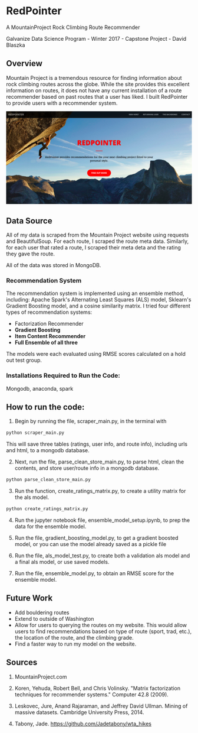 # RedPointer
A MountainProject Rock Climbing Route Recommender

Galvanize Data Science Program - Winter 2017 - Capstone Project - David Blaszka

## Overview

Mountain Project is a tremendous resource for finding information about rock climbing routes across the globe. While the site provides this excellent information on routes, it does not have any current installation of a route recommender based on past routes that a user has liked. I built RedPointer to provide users with a recommender system.

![Image](data/images/redpointer.png)


## Data Source

All of my data is scraped from the Mountain Project website using requests and BeautifulSoup. For each route, I scraped the route meta data. Similarly, for each user that rated a route, I scraped their meta deta and the rating they gave the route. 

All of the data was stored in MongoDB.

### Recommendation System

The recommendation system is implemented using an ensemble method, including: Apache Spark's Alternating Least Squares (ALS) model, Sklearn's Gradient Boosting model, and a cosine similarity matrix. I tried four different types of recommendation systems:
  * Factorization Recommender
  * **Gradient Boosting**
  * **Item Content Recommender**
  * **Full Ensemble of all three**

The models were each evaluated using RMSE scores calculated on a hold out test group. 


### Installations Required to Run the Code:
Mongodb, anaconda, spark

## How to run the code:

1. Begin by running the file, scraper\_main.py, in the terminal with 

```python
python scraper_main.py
```

This will save three tables (ratings, user info, and route info), including urls and html, to a mongodb database.

2. Next, run the file, parse\_clean\_store\_main.py, to parse html, clean the contents, and store user/route info in a mongodb database.

```python
python parse_clean_store_main.py
```

3. Run the function, create\_ratings\_matrix.py, to create a utility matrix for the als model. 

```python
python create_ratings_matrix.py
```

4. Run the jupyter notebook file, ensemble\_model\_setup.ipynb, to prep the data for the ensemble model. 

5. Run the file, gradient\_boosting\_model.py, to get a gradient boosted model, or you can use the model already saved as a pickle file

6. Run the file, als\_model\_test.py, to create both a validation als model and a final als model, or use saved models.

7. Run the file, ensemble\_model.py, to obtain an RMSE score for the ensemble model.
  

## Future Work
  * Add bouldering routes
  * Extend to outside of Washington
  * Allow for users to querying the routes on my website. This would allow users to find recommendations based on type of route (sport, trad, etc.), the location of the route, and the climbing grade.
  * Find a faster way to run my model on the website. 

## Sources

1) MountainProject.com

2) Koren, Yehuda, Robert Bell, and Chris Volinsky. "Matrix factorization techniques for recommender systems." Computer 42.8 (2009).

3) Leskovec, Jure, Anand Rajaraman, and Jeffrey David Ullman. Mining of massive datasets. Cambridge University Press, 2014.

3) Tabony, Jade. https://github.com/Jadetabony/wta_hikes